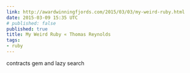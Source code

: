 ```yaml
---
link: http://awardwinningfjords.com/2015/03/03/my-weird-ruby.html
date: 2015-03-09 15:35 UTC
# published: false
published: true
title: My Weird Ruby « Thomas Reynolds
tags:
- ruby
---
```


contracts gem and lazy search
